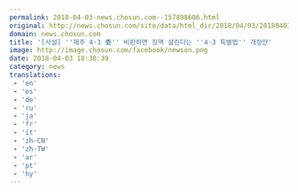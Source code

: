 ```yaml
---
permalink: 2018-04-03-news.chosun.com--157898606.html
original: http://news.chosun.com/site/data/html_dir/2018/04/03/2018040303900.html
domain: news.chosun.com
title: '[사설] ''제주 4·3 委'' 비판하면 징역 살린다는 ''4·3 특별법'' 개정안'
image: http://image.chosun.com/facebook/newson.png
date: 2018-04-03 18:38:39
category: news
translations: 
 - 'en'
 - 'es'
 - 'de'
 - 'ru'
 - 'ja'
 - 'fr'
 - 'it'
 - 'zh-CN'
 - 'zh-TW'
 - 'ar'
 - 'pt'
 - 'hy'
---
```



